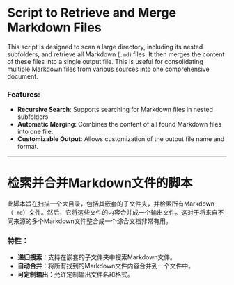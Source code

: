 
# Script to Retrieve and Merge Markdown Files

This script is designed to scan a large directory, including its nested subfolders, and retrieve all Markdown (`.md`) files. It then merges the content of these files into a single output file. This is useful for consolidating multiple Markdown files from various sources into one comprehensive document.

### Features:
- **Recursive Search**: Supports searching for Markdown files in nested subfolders.
- **Automatic Merging**: Combines the content of all found Markdown files into one file.
- **Customizable Output**: Allows customization of the output file name and format.

---

# 检索并合并Markdown文件的脚本

此脚本旨在扫描一个大目录，包括其嵌套的子文件夹，并检索所有Markdown（`.md`）文件。然后，它将这些文件的内容合并成一个输出文件。这对于将来自不同来源的多个Markdown文件整合成一个综合文档非常有用。

### 特性：
- **递归搜索**：支持在嵌套的子文件夹中搜索Markdown文件。
- **自动合并**：将所有找到的Markdown文件内容合并到一个文件中。
- **可定制输出**：允许定制输出文件名和格式。
